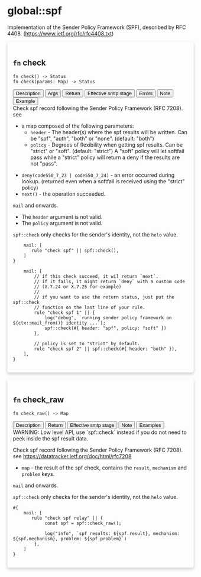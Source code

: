 # global::spf

Implementation of the Sender Policy Framework (SPF), described by RFC 4408. (<https://www.ietf.org/rfc/rfc4408.txt>)


<div markdown="span" style='box-shadow: 0 4px 8px 0 rgba(0,0,0,0.2); padding: 15px; border-radius: 5px;'>

<h2 class="func-name"> <code>fn</code> check </h2>

```rust,ignore
fn check() -> Status
fn check(params: Map) -> Status
```

<div class="tab">
    <button
    group="check"
    id="link-check-description"
    class="tablinks active"
    onclick="openTab(event, 'check', 'description')">
        Description
    </button>
    <button
    group="check"
    id="link-check-Args"
    class="tablinks"
    onclick="openTab(event, 'check', 'Args')">
        Args
    </button>
    <button
    group="check"
    id="link-check-Return"
    class="tablinks"
    onclick="openTab(event, 'check', 'Return')">
        Return
    </button>
    <button
    group="check"
    id="link-check-Effective smtp stage"
    class="tablinks"
    onclick="openTab(event, 'check', 'Effective smtp stage')">
        Effective smtp stage
    </button>
    <button
    group="check"
    id="link-check-Errors"
    class="tablinks"
    onclick="openTab(event, 'check', 'Errors')">
        Errors
    </button>
    <button
    group="check"
    id="link-check-Note"
    class="tablinks"
    onclick="openTab(event, 'check', 'Note')">
        Note
    </button>
    <button
    group="check"
    id="link-check-Example"
    class="tablinks"
    onclick="openTab(event, 'check', 'Example')">
        Example
    </button></div>

<div group="check" id="check-description" style="display: block;" markdown="span" class="tabcontent">
Check spf record following the Sender Policy Framework (RFC 7208).
see <https://datatracker.ietf.org/doc/html/rfc7208>


</div>

<div group="check" id="check-Args" class="tabcontent">

* a map composed of the following parameters:
    * `header` - The header(s) where the spf results will be written.
                 Can be "spf", "auth", "both" or "none". (default: "both")
    * `policy` - Degrees of flexibility when getting spf results.
                 Can be "strict" or "soft". (default: "strict")
                 A "soft" policy will let softfail pass while a "strict"
                 policy will return a deny if the results are not "pass".


</div>

<div group="check" id="check-Return" class="tabcontent">

* `deny(code550_7_23 | code550_7_24)` - an error occurred during lookup. (returned even when a softfail is received using the "strict" policy)
* `next()` - the operation succeeded.


</div>

<div group="check" id="check-Effective smtp stage" class="tabcontent">

`mail` and onwards.


</div>

<div group="check" id="check-Errors" class="tabcontent">

* The `header` argument is not valid.
* The `policy` argument is not valid.


</div>

<div group="check" id="check-Note" class="tabcontent">

`spf::check` only checks for the sender's identity, not the `helo` value.


</div>

<div group="check" id="check-Example" class="tabcontent">

```
    mail: [
       rule "check spf" || spf::check(),
    ]
}

```

```
    mail: [
        // if this check succeed, it wil return `next`.
        // if it fails, it might return `deny` with a custom code
        // (X.7.24 or X.7.25 for example)
        //
        // if you want to use the return status, just put the spf::check
        // function on the last line of your rule.
        rule "check spf 1" || {
            log("debug", `running sender policy framework on ${ctx::mail_from()} identity ...`);
            spf::check(#{ header: "spf", policy: "soft" })
        },

        // policy is set to "strict" by default.
        rule "check spf 2" || spf::check(#{ header: "both" }),
    ],
}

```
</div>

</div>
</br>

<div markdown="span" style='box-shadow: 0 4px 8px 0 rgba(0,0,0,0.2); padding: 15px; border-radius: 5px;'>

<h2 class="func-name"> <code>fn</code> check_raw </h2>

```rust,ignore
fn check_raw() -> Map
```

<div class="tab">
    <button
    group="check_raw"
    id="link-check_raw-description"
    class="tablinks active"
    onclick="openTab(event, 'check_raw', 'description')">
        Description
    </button>
    <button
    group="check_raw"
    id="link-check_raw-Return"
    class="tablinks"
    onclick="openTab(event, 'check_raw', 'Return')">
        Return
    </button>
    <button
    group="check_raw"
    id="link-check_raw-Effective smtp stage"
    class="tablinks"
    onclick="openTab(event, 'check_raw', 'Effective smtp stage')">
        Effective smtp stage
    </button>
    <button
    group="check_raw"
    id="link-check_raw-Note"
    class="tablinks"
    onclick="openTab(event, 'check_raw', 'Note')">
        Note
    </button>
    <button
    group="check_raw"
    id="link-check_raw-Examples"
    class="tablinks"
    onclick="openTab(event, 'check_raw', 'Examples')">
        Examples
    </button></div>

<div group="check_raw" id="check_raw-description" style="display: block;" markdown="span" class="tabcontent">
WARNING: Low level API, use `spf::check` instead if you do not need
to peek inside the spf result data.

Check spf record following the Sender Policy Framework (RFC 7208).
see <https://datatracker.ietf.org/doc/html/rfc7208>


</div>

<div group="check_raw" id="check_raw-Return" class="tabcontent">

* `map` - the result of the spf check, contains the `result`, `mechanism` and `problem` keys.


</div>

<div group="check_raw" id="check_raw-Effective smtp stage" class="tabcontent">

`mail` and onwards.


</div>

<div group="check_raw" id="check_raw-Note" class="tabcontent">

`spf::check` only checks for the sender's identity, not the `helo` value.


</div>

<div group="check_raw" id="check_raw-Examples" class="tabcontent">

```text
#{
    mail: [
       rule "check spf relay" || {
            const spf = spf::check_raw();

            log("info", `spf results: ${spf.result}, mechanism: ${spf.mechanism}, problem: ${spf.problem}`)
        },
    ]
}
```
</div>

</div>
</br>
